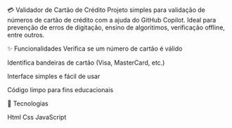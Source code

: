 💳 Validador de Cartão de Crédito
Projeto simples para validação de números de cartão de crédito com a ajuda do GitHub Copilot. Ideal para prevenção de erros de digitação, ensino de algoritimos, verificação offline, entre outros.

✨ Funcionalidades
Verifica se um número de cartão é válido 

Identifica bandeiras de cartão (Visa, MasterCard, etc.)

Interface simples e fácil de usar

Código limpo para fins educacionais

🚀 Tecnologias

Html
Css
JavaScript
